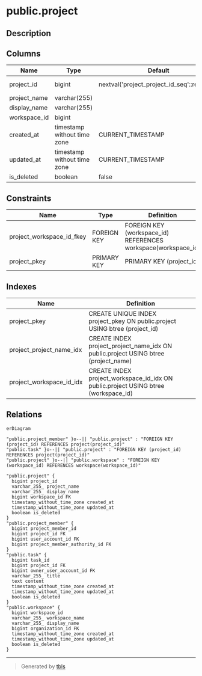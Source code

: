 # public.project

## Description

## Columns

| Name         | Type                        | Default                                     | Nullable | Children                                                                        | Parents                                 | Comment |
| ------------ | --------------------------- | ------------------------------------------- | -------- | ------------------------------------------------------------------------------- | --------------------------------------- | ------- |
| project_id   | bigint                      | nextval('project_project_id_seq'::regclass) | false    | [public.project_member](public.project_member.md) [public.task](public.task.md) |                                         |         |
| project_name | varchar(255)                |                                             | false    |                                                                                 |                                         |         |
| display_name | varchar(255)                |                                             | false    |                                                                                 |                                         |         |
| workspace_id | bigint                      |                                             | false    |                                                                                 | [public.workspace](public.workspace.md) |         |
| created_at   | timestamp without time zone | CURRENT_TIMESTAMP                           | false    |                                                                                 |                                         |         |
| updated_at   | timestamp without time zone | CURRENT_TIMESTAMP                           | false    |                                                                                 |                                         |         |
| is_deleted   | boolean                     | false                                       | false    |                                                                                 |                                         |         |

## Constraints

| Name                      | Type        | Definition                                                    |
| ------------------------- | ----------- | ------------------------------------------------------------- |
| project_workspace_id_fkey | FOREIGN KEY | FOREIGN KEY (workspace_id) REFERENCES workspace(workspace_id) |
| project_pkey              | PRIMARY KEY | PRIMARY KEY (project_id)                                      |

## Indexes

| Name                     | Definition                                                                         |
| ------------------------ | ---------------------------------------------------------------------------------- |
| project_pkey             | CREATE UNIQUE INDEX project_pkey ON public.project USING btree (project_id)        |
| project_project_name_idx | CREATE INDEX project_project_name_idx ON public.project USING btree (project_name) |
| project_workspace_id_idx | CREATE INDEX project_workspace_id_idx ON public.project USING btree (workspace_id) |

## Relations

```mermaid
erDiagram

"public.project_member" }o--|| "public.project" : "FOREIGN KEY (project_id) REFERENCES project(project_id)"
"public.task" }o--|| "public.project" : "FOREIGN KEY (project_id) REFERENCES project(project_id)"
"public.project" }o--|| "public.workspace" : "FOREIGN KEY (workspace_id) REFERENCES workspace(workspace_id)"

"public.project" {
  bigint project_id
  varchar_255_ project_name
  varchar_255_ display_name
  bigint workspace_id FK
  timestamp_without_time_zone created_at
  timestamp_without_time_zone updated_at
  boolean is_deleted
}
"public.project_member" {
  bigint project_member_id
  bigint project_id FK
  bigint user_account_id FK
  bigint project_member_authority_id FK
}
"public.task" {
  bigint task_id
  bigint project_id FK
  bigint owner_user_account_id FK
  varchar_255_ title
  text content
  timestamp_without_time_zone created_at
  timestamp_without_time_zone updated_at
  boolean is_deleted
}
"public.workspace" {
  bigint workspace_id
  varchar_255_ workspace_name
  varchar_255_ display_name
  bigint organization_id FK
  timestamp_without_time_zone created_at
  timestamp_without_time_zone updated_at
  boolean is_deleted
}
```

---

> Generated by [tbls](https://github.com/k1LoW/tbls)
